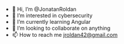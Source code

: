 - 👋 Hi, I’m @JonatanRoldan
- 👀 I’m interested in cybersecurity 
- 🌱 I’m currently learning Angular
- 💞️ I’m looking to collaborate on anything
- 📫 How to reach me jroldan42@gmail.com

<!---
JonatanRoldan/JonatanRoldan is a ✨ special ✨ repository because its `README.md` (this file) appears on your GitHub profile.
You can click the Preview link to take a look at your changes.
--->
